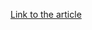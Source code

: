 [Link to the article](https://www.crowdstrike.com/en-us/blog/four-steps-to-increase-cyber-resilience/)
